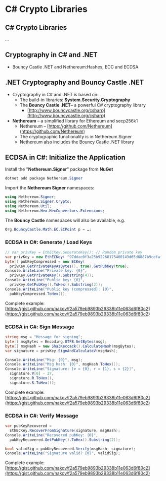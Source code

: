# C\# Crypto Libraries

## C\# Crypto Libraries

...

## Cryptography in C\# and .NET

* Bouncy Castle .NET and Nethereum:Hashes, ECC and ECDSA

## .NET Cryptography and Bouncy Castle .NET

* Cryptography in C\# and .NET is based on:
  * The build-in libraries: **System.Security.Cryptography**
  * The **Bouncy Castle .NET**– a powerful C\# cryptography library
    * [http://www.bouncycastle.org/csharp](http://www.bouncycastle.org/csharp) 
* **Nethereum** – a simplified library for Ethereum and secp256k1
  * Nethereum – [https://github.com/Nethereum](https://github.com/Nethereum)
  * The cryptographic functionality is in Nethereum.Signer
  * Nethereum also includes the Bouncy Castle .NET library

## ECDSA in C\#: Initialize the Application

Install the "**Nethereum.Signer**" package from **NuGet**

```csharp
dotnet add package Nethereum.Signer
```

Import the **Nethereum Signer** namespaces:

```csharp
using Nethereum.Signer;
using Nethereum.Signer.Crypto;
using Nethereum.Util;
using Nethereum.Hex.HexConvertors.Extensions;
```

The **Bouncy Castle** namespaces will also be available, e.g.

```csharp
Org.BouncyCastle.Math.EC.ECPoint p = …;
```

### ECDSA in C\#: Generate / Load Keys

```csharp
// var privKey = EthECKey.GenerateKey(); // Random private key
var privKey = new EthECKey( "97ddae0f3a25b92268175400149d65d6887b9cefaf28ea2c078e05cdc15a3c0a");
byte[] pubKeyCompressed = new ECKey(
  privKey.GetPrivateKeyAsBytes(), true).GetPubKey(true);
Console.WriteLine("Private key: {0}",
  privKey.GetPrivateKey().Substring(4));
Console.WriteLine("Public key: {0}",
  privKey.GetPubKey().ToHex().Substring(2));
Console.WriteLine("Public key (compressed): {0}",
  pubKeyCompressed.ToHex());
```

Complete example:[https://gist.github.com/nakov/f2a579eb9893b29338b11e063d6f80c2](https://gist.github.com/nakov/f2a579eb9893b29338b11e063d6f80c2)

### ECDSA in C\#: Sign Message

```csharp
string msg = "Message for signing";
byte[] msgBytes = Encoding.UTF8.GetBytes(msg);
byte[] msgHash = new Sha3Keccack().CalculateHash(msgBytes);
var signature = privKey.SignAndCalculateV(msgHash);

Console.WriteLine("Msg: {0}", msg);
Console.WriteLine("Msg hash: {0}", msgHash.ToHex());
Console.WriteLine("Signature: [v = {0}, r = {1}, s = {2}]",
  signature.V[0] - 27,
  signature.R.ToHex(),
  signature.S.ToHex());
```

Complete example:[https://gist.github.com/nakov/f2a579eb9893b29338b11e063d6f80c2](https://gist.github.com/nakov/f2a579eb9893b29338b11e063d6f80c2)

### ECDSA in C\#: Verify Message

```csharp
var pubKeyRecovered =
  EthECKey.RecoverFromSignature(signature, msgHash);
Console.WriteLine("Recovered pubKey: {0}",
  pubKeyRecovered.GetPubKey().ToHex().Substring(2));

bool validSig = pubKeyRecovered.Verify(msgHash, signature);
Console.WriteLine("Signature valid? {0}", validSig);
```

Complete example:[https://gist.github.com/nakov/f2a579eb9893b29338b11e063d6f80c2](https://gist.github.com/nakov/f2a579eb9893b29338b11e063d6f80c2)

